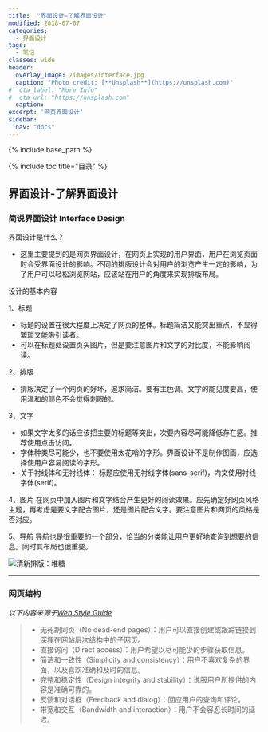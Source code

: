 ```yaml
---
title:  "界面设计—了解界面设计"
modified: 2018-07-07 
categories: 
  - 界面设计
tags:
  - 笔记  
classes: wide
header:
  overlay_image: /images/interface.jpg 
  caption: "Photo credit: [**Unsplash**](https://unsplash.com)"
#  cta_label: "More Info" 
#  cta_url: "https://unsplash.com"
  caption:
excerpt: '网页界面设计'
sidebar:
  nav: "docs"
---
```

 
{% include base_path %}
 
{% include toc title="目录" %}

 
  
## 界面设计-了解界面设计
 
### 简说界面设计 Interface Design
 
界面设计是什么？
- 这里主要提到的是网页界面设计，在网页上实现的用户界面，用户在浏览页面时会受界面设计的影响。不同的排版设计会对用户的浏览产生一定的影响，为了用户可以轻松浏览网站，应该站在用户的角度来实现排版布局。

设计的基本内容

1、标题
- 标题的设置在很大程度上决定了网页的整体。标题简洁又能突出重点，不显得繁琐又能吸引读者。
- 可以在标题处设置页头图片，但是要注意图片和文字的对比度，不能影响阅读。

2、排版
- 排版决定了一个网页的好坏，追求简洁。要有主色调。文字的能见度要高，使用温和的颜色不会觉得刺眼的。

3、文字
- 如果文字太多的话应该把主要的标题等突出，次要内容尽可能降低存在感。推荐使用点击访问。 
- 字体种类尽可能少，也不要使用太花哨的字形。界面设计不是制作图画，应选择使用户容易阅读的字形。
- 关于衬线体和无衬线体：
 标题应使用无衬线字体(sans-serif)，内文使用衬线字体(serif)。

4、图片
在网页中加入图片和文字结合产生更好的阅读效果。应先确定好网页风格主题，再考虑是要文字配合图片，还是图片配合文字。要注意图片和网页的风格是否对应。

5、导航
导航也是很重要的一个部分，恰当的分类能让用户更好地查询到想要的信息。同时其布局也很重要。

![清新排版：堆糖](https://upload-images.jianshu.io/upload_images/9437529-9eaa81031222ae61.png?imageMogr2/auto-orient/strip%7CimageView2/2/w/1240)

---
 
### 网页结构 

*以下内容来源于[Web Style Guide](http://www.webstyleguide.com/wsg3/4-interface-design/3-interface-design.html)*

>- 无死胡同页（No dead-end pages）：用户可以直接创建或跟踪链接到深埋在网站层次结构中的子网页。
>- 直接访问（Direct access）：用户希望以尽可能少的步骤获取信息。
>- 简洁和一致性（Simplicity and consistency）：用户不喜欢复杂的界面，以及喜欢准确和及时的信息。
>- 完整和稳定性（Design integrity and stability）：说服用户所提供的内容是准确可靠的。
>- 反馈和对话框（Feedback and dialog）：回应用户的查询和评论。
>- 带宽和交互（Bandwidth and interaction）：用户不会容忍长时间的延迟。

